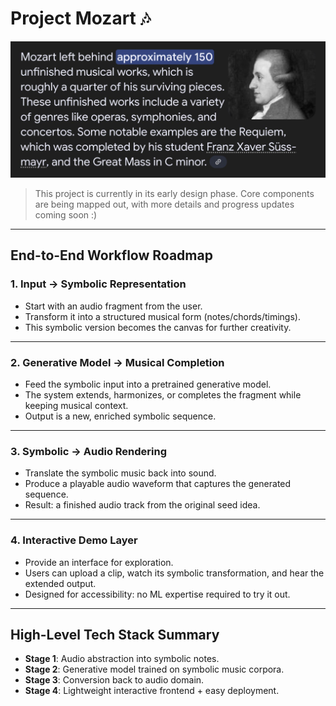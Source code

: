 # Project Mozart 🎶
![alt text](imgs/mozart.jpg)
> This project is currently in its early design phase. Core components are being mapped out, with more details and progress updates coming soon :)

---

## End-to-End Workflow Roadmap

### **1. Input → Symbolic Representation**

* Start with an audio fragment from the user.
* Transform it into a structured musical form (notes/chords/timings).
* This symbolic version becomes the canvas for further creativity.

---

### **2. Generative Model → Musical Completion**

* Feed the symbolic input into a pretrained generative model.
* The system extends, harmonizes, or completes the fragment while keeping musical context.
* Output is a new, enriched symbolic sequence.

---

### **3. Symbolic → Audio Rendering**

* Translate the symbolic music back into sound.
* Produce a playable audio waveform that captures the generated sequence.
* Result: a finished audio track from the original seed idea.

---

### **4. Interactive Demo Layer**

* Provide an interface for exploration.
* Users can upload a clip, watch its symbolic transformation, and hear the extended output.
* Designed for accessibility: no ML expertise required to try it out.

---

## High-Level Tech Stack Summary

* **Stage 1**: Audio abstraction into symbolic notes.
* **Stage 2**: Generative model trained on symbolic music corpora.
* **Stage 3**: Conversion back to audio domain.
* **Stage 4**: Lightweight interactive frontend + easy deployment.

